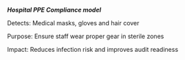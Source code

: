 ***Hospital PPE Compliance model***

Detects: Medical masks, gloves and hair cover

Purpose: Ensure staff wear proper gear in sterile zones

Impact: Reduces infection risk and improves audit readiness

